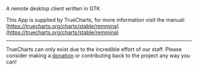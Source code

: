A remote desktop client written in GTK

This App is supplied by TrueCharts, for more information visit the manual: [https://truecharts.org/charts/stable/remmina](https://truecharts.org/charts/stable/remmina)

---

TrueCharts can only exist due to the incredible effort of our staff.
Please consider making a [donation](https://truecharts.org/sponsor) or contributing back to the project any way you can!
